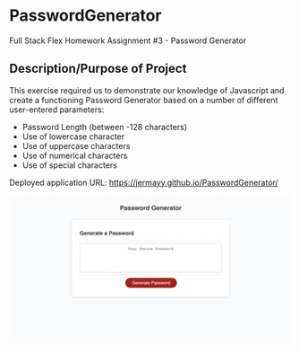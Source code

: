 # PasswordGenerator
Full Stack Flex Homework Assignment #3 - Password Generator


## Description/Purpose of Project
This exercise required us to demonstrate our knowledge of Javascript and create a functioning Password Generator based on a number of different user-entered parameters:

* Password Length (between -128 characters)
* Use of lowercase character
* Use of uppercase characters
* Use of numerical characters
* Use of special characters 



Deployed application URL: https://jermayy.github.io/PasswordGenerator/

![](/screenshots/initialScreen.png)


